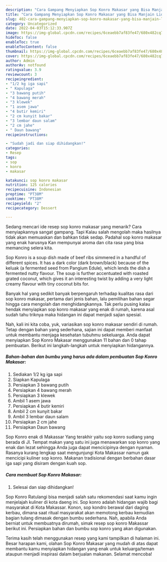 ```yaml
---
description: "Cara Gampang Menyiapkan Sop Konro Makasar yang Bisa Manjain Lidah "
title: "Cara Gampang Menyiapkan Sop Konro Makasar yang Bisa Manjain Lidah "
slug: 402-cara-gampang-menyiapkan-sop-konro-makasar-yang-bisa-manjain-lidah
category: Uncategorized
date: 2022-04-03T15:12:33.907Z
image: https://img-global.cpcdn.com/recipes/6ceaebb7af83fe47/680x482cq70/sop-konro-makasar-foto-resep-utama.jpg
hideToc: false
enableToc: true
enableTocContent: false
thumbnail: https://img-global.cpcdn.com/recipes/6ceaebb7af83fe47/680x482cq70/sop-konro-makasar-foto-resep-utama.jpg
cover: https://img-global.cpcdn.com/recipes/6ceaebb7af83fe47/680x482cq70/sop-konro-makasar-foto-resep-utama.jpg
author: Admin
authorAv: notfound
ratingvalue: 3.9
reviewcount: 3
recipeingredient:
- "1/2 kg iga sapi"
- " Kapulaga"
- "3 bawang putih"
- "4 bawang merah"
- "3 klewek"
- "1 asem jawa"
- "4 butir kemiri"
- "2 cm kunyit bakar"
- "3 lembar daun salam"
- "2 cm jahe"
- " Daun bawang"
recipeinstructions:

- "Sudah jadi dan siap dihidangkan!"
categories:
- Resep
tags:
- sop
- konro
- makasar

katakunci: sop konro makasar 
nutrition: 125 calories
recipecuisine: Indonesian
preptime: "PT38M"
cooktime: "PT38M"
recipeyield: "2"
recipecategory: Dessert

---
```



Sedang mencari ide resep sop konro makasar yang menarik? Cara menyiapkannya sangat gampang. Tapi Kalau salah mengolah maka hasilnya tidak akan memuaskan dan bahkan tidak sedap. Padahal sop konro makasar yang enak harusnya Kan mempunyai aroma dan cita rasa yang bisa memancing selera kita.


Sop Konro is a soup dish made of beef ribs simmered in a handful of different spices. It has a dark color (dark brown/black) because of the keluak (a fermented seed from Pangium Edule), which lends the dish a fermented nutty flavour. The soup is further accentuated with roasted grated coconut, which gives it an interesting twist by adding a very light creamy flavour with tiny coconut bits for.

Banyak hal yang sedikit banyak berpengaruh terhadap kualitas rasa dari sop konro makasar, pertama dari jenis bahan, lalu pemilihan bahan segar hingga cara mengolah dan menghidangkannya. Tak perlu pusing kalau hendak menyiapkan sop konro makasar yang enak di rumah, karena asal sudah tahu triknya maka hidangan ini dapat menjadi sajian spesial.


Nah, kali ini kita coba, yuk, variasikan sop konro makasar sendiri di rumah. Tetap dengan bahan yang sederhana, sajian ini dapat memberi manfaat untuk membantu menjaga kesehatan tubuhmu sekeluarga. Anda dapat menyiapkan Sop Konro Makasar menggunakan 11 bahan dan 0 tahap pembuatan. Berikut ini langkah-langkah untuk menyiapkan hidangannya.

<!--inarticleads1-->

##### Bahan-bahan dan bumbu yang harus ada dalam pembuatan Sop Konro Makasar:

1. Sediakan 1/2 kg iga sapi
1. Siapkan  Kapulaga
1. Persiapkan 3 bawang putih
1. Persiapkan 4 bawang merah
1. Persiapkan 3 klewek
1. Ambil 1 asem jawa
1. Persiapkan 4 butir kemiri
1. Ambil 2 cm kunyit bakar
1. Ambil 3 lembar daun salam
1. Persiapkan 2 cm jahe
1. Persiapkan  Daun bawang


Sop Konro enak di Makassar Yang terakhir yaitu sop konro sudiang yang berada di Jl. Tempat makan yang satu ini juga menawarkan sop konro yang enak dan lezat sehingga Anda juga dapat mencicipinya dengan nyaman. Rasanya kurang lengkap saat mengunjungi Kota Makassar namun gak mencicipi kuliner sop konro. Makanan tradisional dengan berbahan dasar iga sapi yang disiram dengan kuah sop. 

<!--inarticleads2-->

##### Cara membuat Sop Konro Makasar:


1. Selesai dan siap dihidangkan!

Sop Konro Ratulangi bisa menjadi salah satu rekomendasi saat kamu ingin menjelajah kuliner di kota daeng ini. Sop konro adalah hidangan wajib bagi masyarakat di Kota Makassar. Konon, sop kondro berawal dari daging kerbau, dimana saat ritual masyarakat akan memotong kerbau kemudian bagian tulang dimasak dengan bumbu sederhana. Nah, apabila Anda berniat untuk membuatnya dirumah, simak resep sop konro Makassar berikut ini. Persiapkan bahan dan bumbu sop konro yang akan digunakan. 

Terima kasih telah menggunakan resep yang kami tampilkan di halaman ini. Besar harapan kami, olahan Sop Konro Makasar yang mudah di atas dapat membantu kamu menyiapkan hidangan yang enak untuk keluarga/teman ataupun menjadi inspirasi dalam berjualan makanan. Selamat mencoba!
